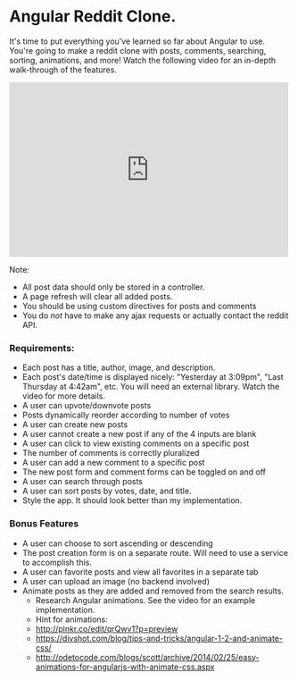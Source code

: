 # Angular Reddit Clone.

It's time to put everything you've learned so far about Angular to use.  You're going to make a reddit clone with posts, comments, searching, sorting, animations, and more! Watch the following video for an in-depth walk-through of the features.

<iframe src="https://player.vimeo.com/video/135778837?byline=0&portrait=0" width="500" height="313" frameborder="0" webkitallowfullscreen mozallowfullscreen allowfullscreen></iframe>

Note:

* All post data should only be stored in a controller.
* A page refresh will clear all added posts.
* You should be using custom directives for posts and comments
* You do _not_ have to make any ajax requests or actually contact the reddit API.

### Requirements:

* Each post has a title, author, image, and description.
* Each post's date/time is displayed nicely: "Yesterday at 3:09pm", "Last Thursday at 4:42am", etc. You will need an external library. Watch the video for more details.
* A user can upvote/downvote posts
* Posts dynamically reorder according to number of votes
* A user can create new posts
* A user cannot create a new post if any of the 4 inputs are blank
* A user can click to view existing comments on a specific post
* The number of comments is correctly pluralized
* A user can add a new comment to a specific post
* The new post form and comment forms can be toggled on and off
* A user can search through posts
* A user can sort posts by votes, date, and title.
* Style the app.  It should look better than my implementation.

### Bonus Features

* A user can choose to sort ascending or descending
* The post creation form is on a separate route. Will need to use a service to accomplish this.
* A user can favorite posts and view all favorites in a separate tab
* A user can upload an image (no backend involved)
* Animate posts as they are added and removed from the search results.
  * Research Angular animations. See the video for an example implementation.
  * Hint for animations:
  * http://plnkr.co/edit/qrQwv1?p=preview
  * https://divshot.com/blog/tips-and-tricks/angular-1-2-and-animate-css/
  * http://odetocode.com/blogs/scott/archive/2014/02/25/easy-animations-for-angularjs-with-animate-css.aspx

